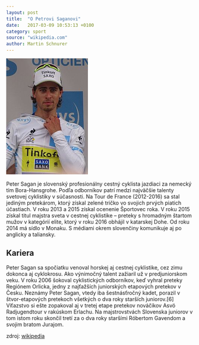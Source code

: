 ```yaml
---
layout: post
title:  "O Petrovi Saganovi"
date:   2017-03-09 10:53:13 +0100
category: sport
source: "wikipedia.com"
author: Martin Schnurer
---
```


![](/assets/img/blog/peter_sagan.jpg)

Peter Sagan je slovenský profesionálny cestný cyklista jazdiaci za nemecký tím Bora-Hansgrohe. Podľa odborníkov patrí medzi najväčšie talenty svetovej cyklistiky v súčasnosti. Na Tour de France (2012-2016) sa stal jediným pretekárom, ktorý získal zelené tričko vo svojich prvých piatich účastiach. V roku 2013 a 2015 získal ocenenie Športovec roka. V roku 2015 získal titul majstra sveta v cestnej cyklistike – preteky s hromadným štartom mužov v kategórií elite, ktorý v roku 2016 obhájil v katarskej Dohe. Od roku 2014 má sídlo v Monaku. S médiami okrem slovenčiny komunikuje aj po anglicky a taliansky.

## Kariera
Peter Sagan sa spočiatku venoval horskej aj cestnej cyklistike, cez zimu dokonca aj cyklokrosu. Ako výnimočný talent zažiaril už v predjuniorskom veku. V roku 2006 šokoval cyklistických odborníkov, keď vyhral preteky Regiónem Orlicka, jedny z najťažších juniorských etapových pretekov v Česku. Neznámy Peter Sagan, vtedy iba šestnásťročný kadet, porazil v štvor-etapových pretekoch všetkých o dva roky starších juniorov.[6] Víťazstvo si ešte zopakoval aj v tretej etape pretekov nováčikov Asvö Radjugendtour v rakúskom Erlachu. Na majstrovstvách Slovenska juniorov v tom istom roku skončil tretí za o dva roky staršími Róbertom Gavendom a svojim bratom Jurajom.

zdroj: [wikipedia](http://www.wikipedia.sk)
